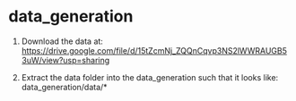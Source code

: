 # data_generation

1. Download the data at: https://drive.google.com/file/d/15tZcmNj_ZQQnCqvp3NS2lWWRAUGB53uW/view?usp=sharing

2. Extract the data folder into the data_generation such that it looks like: data_generation/data/*

 

